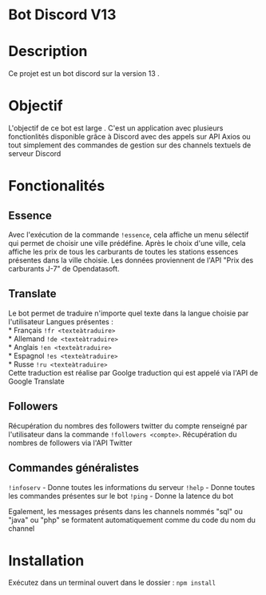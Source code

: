 # Bot Discord V13

# Description

Ce projet est un bot discord sur la version 13 . 

# Objectif 

L'objectif de ce bot est large . C'est un application avec plusieurs fonctionlités disponible grâce à Discord avec des appels sur API Axios ou tout simplement des commandes de gestion sur des channels textuels de serveur Discord

# Fonctionalités

## Essence 

Avec l'exécution de la commande `!essence`, cela affiche un menu sélectif qui permet de choisir une ville prédéfine. Après le choix d'une ville, cela affiche les prix de tous les carburants de toutes les stations essences présentes dans la ville choisie. Les données proviennent de l'API "Prix des carburants J-7" de Opendatasoft.

## Translate 

Le bot permet de traduire n'importe quel texte dans la langue choisie par l'utilisateur
    Langues présentes :  
                        * Français `!fr <texteàtraduire>`  
                        * Allemand `!de <texteàtraduire>`  
                        * Anglais `!en <texteàtraduire>`  
                        * Espagnol `!es <texteàtraduire>`  
                        * Russe `!ru <texteàtraduire>`  
Cette traduction est réalise par Goolge traduction qui est appelé via l'API de Google Translate

## Followers

Récupération du nombres des followers twitter du compte renseigné par l'utilisateur dans la commande `!followers <compte>`. Récupération du nombres de followers via l'API Twitter

## Commandes généralistes 
`!infoserv` - Donne toutes les informations du serveur
`!help` - Donne toutes les commandes présentes sur le bot
`!ping` - Donne la latence du bot

Egalement, les messages présents dans les channels nommés "sql" ou "java" ou "php" se formatent automatiquement comme du code du nom du channel

# Installation

Exécutez dans un terminal ouvert dans le dossier : `npm install`
